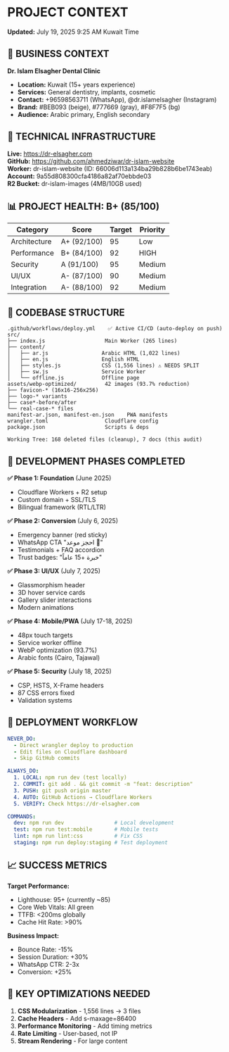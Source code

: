 # PROJECT CONTEXT
<!-- AI AGENT: Read all 3 files in docs/ before starting -->
<!-- WORKFLOW: Local → GitHub → Auto-deploy to Cloudflare -->
**Updated:** July 19, 2025 9:25 AM Kuwait Time

## 🏥 BUSINESS CONTEXT
**Dr. Islam Elsagher Dental Clinic**
- **Location:** Kuwait (15+ years experience)
- **Services:** General dentistry, implants, cosmetic
- **Contact:** +96598563711 (WhatsApp), @dr.islamelsagher (Instagram)
- **Brand:** #BEB093 (beige), #777669 (gray), #F8F7F5 (bg)
- **Audience:** Arabic primary, English secondary

## 🚀 TECHNICAL INFRASTRUCTURE
**Live:** https://dr-elsagher.com  
**GitHub:** https://github.com/ahmedziwar/dr-islam-website  
**Worker:** dr-islam-website (ID: 66006d113a134ba29b828b6be1743eab)  
**Account:** 9a55d808300cfa4186a82af70ebbde03  
**R2 Bucket:** dr-islam-images (4MB/10GB used)

## 📊 PROJECT HEALTH: B+ (85/100)
| Category | Score | Target | Priority |
|----------|-------|--------|----------|
| Architecture | A+ (92/100) | 95 | Low |
| Performance | B+ (84/100) | 92 | HIGH |
| Security | A (91/100) | 95 | Medium |
| UI/UX | A- (87/100) | 90 | Medium |
| Integration | A- (88/100) | 92 | Medium |

## 📁 CODEBASE STRUCTURE
```
.github/workflows/deploy.yml    ✅ Active CI/CD (auto-deploy on push)
src/
├── index.js                   Main Worker (265 lines)
├── content/
│   ├── ar.js                 Arabic HTML (1,022 lines)
│   ├── en.js                 English HTML
│   ├── styles.js             CSS (1,556 lines) ⚠️ NEEDS SPLIT
│   ├── sw.js                 Service Worker
│   └── offline.js            Offline page
assets/webp-optimized/         42 images (93.7% reduction)
├── favicon-* (16x16-256x256)
├── logo-* variants
├── case*-before/after
└── real-case-* files
manifest-ar.json, manifest-en.json    PWA manifests
wrangler.toml                  Cloudflare config
package.json                   Scripts & deps

Working Tree: 168 deleted files (cleanup), 7 docs (this audit)
```

## 🎯 DEVELOPMENT PHASES COMPLETED
**✅ Phase 1: Foundation** (June 2025)
- Cloudflare Workers + R2 setup
- Custom domain + SSL/TLS
- Bilingual framework (RTL/LTR)

**✅ Phase 2: Conversion** (July 6, 2025)
- Emergency banner (red sticky)
- WhatsApp CTA "احجز موعد 💬"
- Testimonials + FAQ accordion
- Trust badges: "خبرة +15 عاماً"

**✅ Phase 3: UI/UX** (July 7, 2025)
- Glassmorphism header
- 3D hover service cards
- Gallery slider interactions
- Modern animations

**✅ Phase 4: Mobile/PWA** (July 17-18, 2025)
- 48px touch targets
- Service worker offline
- WebP optimization (93.7%)
- Arabic fonts (Cairo, Tajawal)

**✅ Phase 5: Security** (July 18, 2025)
- CSP, HSTS, X-Frame headers
- 87 CSS errors fixed
- Validation systems

## 🚀 DEPLOYMENT WORKFLOW
```yaml
NEVER_DO:
  - Direct wrangler deploy to production
  - Edit files on Cloudflare dashboard
  - Skip GitHub commits

ALWAYS_DO:
  1. LOCAL: npm run dev (test locally)
  2. COMMIT: git add . && git commit -m "feat: description"
  3. PUSH: git push origin master
  4. AUTO: GitHub Actions → Cloudflare Workers
  5. VERIFY: Check https://dr-elsagher.com

COMMANDS:
  dev: npm run dev                # Local development
  test: npm run test:mobile       # Mobile tests
  lint: npm run lint:css          # Fix CSS
  staging: npm run deploy:staging # Test deployment
```

## 📈 SUCCESS METRICS
**Target Performance:**
- Lighthouse: 95+ (currently ~85)
- Core Web Vitals: All green
- TTFB: <200ms globally
- Cache Hit Rate: >90%

**Business Impact:**
- Bounce Rate: -15%
- Session Duration: +30%
- WhatsApp CTR: 2-3x
- Conversion: +25%

## 🔧 KEY OPTIMIZATIONS NEEDED
1. **CSS Modularization** - 1,556 lines → 3 files
2. **Cache Headers** - Add s-maxage=86400
3. **Performance Monitoring** - Add timing metrics
4. **Rate Limiting** - User-based, not IP
5. **Stream Rendering** - For large content